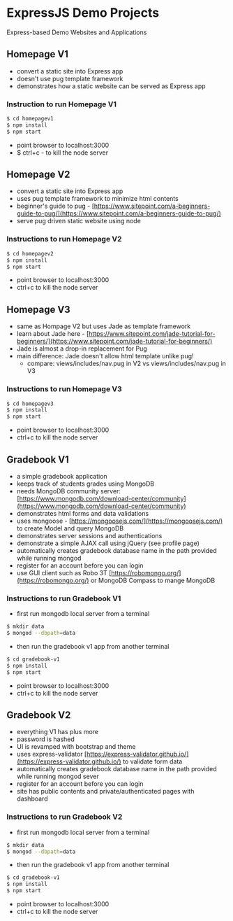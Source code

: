 # ExpressJS Demo Projects

Express-based Demo Websites and Applications

## Homepage V1

- convert a static site into Express app
- doesn't use pug template framework
- demonstrates how a static website can be served as Express app

### Instruction to run Homepage V1

```bash
$ cd homepagev1
$ npm install
$ npm start
```

- point browser to localhost:3000
- \$ ctrl+c - to kill the node server

## Homepage V2

- convert a static site into Express app
- uses pug template framework to minimize html contents
- beginner's guide to pug - [https://www.sitepoint.com/a-beginners-guide-to-pug/](https://www.sitepoint.com/a-beginners-guide-to-pug/)
- serve pug driven static website using node

### Instructions to run Homepage V2

```bash
$ cd homepagev2
$ npm install
$ npm start
```

- point browser to localhost:3000
- ctrl+c to kill the node server

## Homepage V3

- same as Hompage V2 but uses Jade as template framework
- learn about Jade here - [https://www.sitepoint.com/jade-tutorial-for-beginners/](https://www.sitepoint.com/jade-tutorial-for-beginners/)
- Jade is almost a drop-in replacement for Pug
- main difference: Jade doesn't allow html template unlike pug!
  - compare: views/includes/nav.pug in V2 vs views/includes/nav.pug in V3

### Instructions to run Homepage V3

```bash
$ cd homepagev3
$ npm install
$ npm start
```

- point browser to localhost:3000
- ctrl+c to kill the node server

## Gradebook V1

- a simple gradebook application
- keeps track of students grades using MongoDB
- needs MongoDB community server: [https://www.mongodb.com/download-center/community](https://www.mongodb.com/download-center/community)
- demonstrates html forms and data validations
- uses mongoose - [https://mongoosejs.com/](https://mongoosejs.com/) to create Model and query MongoDB
- demonstrates server sessions and authentications
- demonstrate a simple AJAX call using jQuery (see profile page)
- automatically creates gradebook database name in the path provided while running mongod
- register for an account before you can login
- use GUI client such as Robo 3T [https://robomongo.org/](https://robomongo.org/) or MongoDB Compass to mange MongoDB

### Instructions to run Gradebook V1

- first run mongodb local server from a terminal

```bash
$ mkdir data
$ mongod --dbpath=data
```

- then run the gradebook v1 app from another terminal

```bash
$ cd gradebook-v1
$ npm install
$ npm start
```

- point browser to localhost:3000
- ctrl+c to kill the node server

## Gradebook V2

- everything V1 has plus more
- password is hashed
- UI is revamped with bootstrap and theme
- uses express-validator [https://express-validator.github.io/](https://express-validator.github.io/) to validate form data
- automatically creates gradebook database name in the path provided while running mongod sever
- register for an account before you can login
- site has public contents and private/authenticated pages with dashboard

### Instructions to run Gradebook V2

- first run mongodb local server from a terminal

```bash
$ mkdir data
$ mongod --dbpath=data
```

- then run the gradebook v1 app from another terminal

```bash
$ cd gradebook-v1
$ npm install
$ npm start
```

- point browser to localhost:3000
- ctrl+c to kill the node server